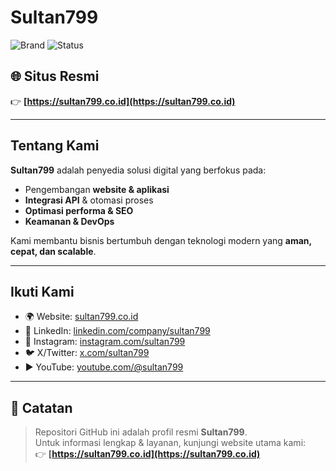 # Sultan799

![Brand](https://img.shields.io/badge/brand-Sultan799-111?labelColor=000)
![Status](https://img.shields.io/badge/official-website-blue)

## 🌐 Situs Resmi
👉 **[https://sultan799.co.id](https://sultan799.co.id)**  

---

## Tentang Kami
**Sultan799** adalah penyedia solusi digital yang berfokus pada:
- Pengembangan **website & aplikasi**
- **Integrasi API** & otomasi proses
- **Optimasi performa & SEO**
- **Keamanan & DevOps**

Kami membantu bisnis bertumbuh dengan teknologi modern yang **aman, cepat, dan scalable**.

---

## Ikuti Kami
- 🌍 Website: [sultan799.co.id](https://sultan799.co.id)  
- 🔗 LinkedIn: [linkedin.com/company/sultan799](#)  
- 📸 Instagram: [instagram.com/sultan799](#)  
- 🐦 X/Twitter: [x.com/sultan799](#)  
- ▶️ YouTube: [youtube.com/@sultan799](#)  

---

## 📣 Catatan
> Repositori GitHub ini adalah profil resmi **Sultan799**.  
> Untuk informasi lengkap & layanan, kunjungi website utama kami:  
👉 **[https://sultan799.co.id](https://sultan799.co.id)**  
